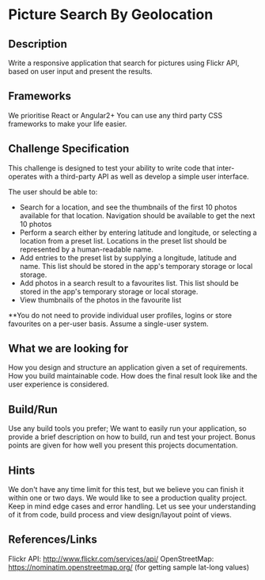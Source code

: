 # Picture Search By Geolocation

## Description 
Write a responsive application that search for pictures using Flickr API, based on user input and present the results. 

## Frameworks
We prioritise React or Angular2+
You can use any third party CSS frameworks to make your life easier. 

## Challenge Specification
This challenge is designed to test your ability to write code that inter-operates with a third-party API as well as develop a simple user interface.

The user should be able to:

- Search for a location, and see the thumbnails of the first 10 photos available for that location. Navigation should be available to get the next 10 photos
- Perform a search either by entering latitude and longitude, or selecting a location from a preset list. Locations in the preset list should be represented by a human-readable name.
- Add entries to the preset list by supplying a longitude, latitude and name. This list should be stored in the app's temporary storage or local storage.
- Add photos in a search result to a favourites list. This list should be stored in the app's temporary storage or local storage.
- View thumbnails of the photos in the favourite list

**You do not need to provide individual user profiles, logins or store favourites on a per-user basis. Assume a single-user system.

## What we are looking for
How you design and structure an application given a set of requirements.
How you build maintainable code.
How does the final result look like and the user experience is considered.

## Build/Run
Use any build tools you prefer;
We want to easily run your application, so provide a brief description on how to build, run and test your project.
Bonus points are given for how well you present this projects documentation.

## Hints
We don't have any time limit for this test, but we believe you can finish it within one or two days.
We would like to see a production quality project. Keep in mind edge cases and error handling. Let us see your understanding of it from code, build process and view design/layout point of views.

## References/Links
Flickr API: http://www.flickr.com/services/api/
OpenStreetMap: https://nominatim.openstreetmap.org/ (for getting sample lat-long values)
